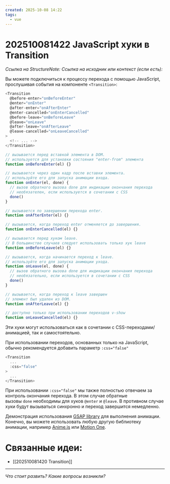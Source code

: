 ```yaml
---
created: 2025-10-08 14:22
tags:
  - vue
---
```

# 202510081422 JavaScript хуки в Transition

*Ссылка на StructureNote:*
*Ссылка на исходник или контекст (если есть):* 

Вы можете подключиться к процессу перехода с помощью JavaScript, прослушивая события на компоненте `<Transition>`:

```js
<Transition
  @before-enter="onBeforeEnter"
  @enter="onEnter"
  @after-enter="onAfterEnter"
  @enter-cancelled="onEnterCancelled"
  @before-leave="onBeforeLeave"
  @leave="onLeave"
  @after-leave="onAfterLeave"
  @leave-cancelled="onLeaveCancelled"
>
  <!-- ... -->
</Transition>
```

```js
// вызывается перед вставкой элемента в DOM.
// используется для установки состояния "enter-from" элемента
function onBeforeEnter(el) {}

// вызывается через один кадр после вставки элемента.
// используйте его для запуска анимации входа.
function onEnter(el, done) {
  // вызов обратного вызова done для индикации окончания перехода
  // необязателен, если используется в сочетании с CSS
  done()
}

// вызывается по завершении перехода enter.
function onAfterEnter(el) {}

// вызывается, когда переход enter отменяется до завершения.
function onEnterCancelled(el) {}

// вызывается перед хуком leave.
// В большинстве случаев следует использовать только хук leave
function onBeforeLeave(el) {}

// вызывается, когда начинается переход к leave.
// используйте его для запуска анимации ухода.
function onLeave(el, done) {
  // вызов обратного вызова done для индикации окончания перехода
  // необязательно, если используется в сочетании с CSS
  done()
}

// вызывается, когда переход к leave завершен
// элемент был удален из DOM.
function onAfterLeave(el) {}

// доступно только при использовании переходов v-show
function onLeaveCancelled(el) {}
```

Эти хуки могут использоваться как в сочетании с CSS-переходами/анимацией, так и самостоятельно.

При использовании переходов, основанных только на JavaScript, обычно рекомендуется добавить параметр `:css="false"`

```js
<Transition
  ...
  :css="false"
>
  ...
</Transition>
```

При использовании `:css="false"` мы также полностью отвечаем за контроль окончания перехода. В этом случае обратные вызовы `done` необходимы для хуков `@enter` и `@leave`. В противном случае хуки будут вызываться синхронно и переход завершится немедленно.

Демонстрация использования [GSAP library](https://gsap.com/) для выполнения анимации. Конечно, вы можете использовать любую другую библиотеку анимации, например [Anime.js](https://animejs.com/) или [Motion One](https://motion.dev/).

# Связанные идеи:

* [[202510081420 Transition]]
---

*Что стоит развить? Какие вопросы возникли?*
